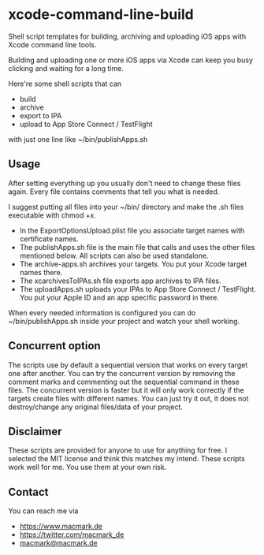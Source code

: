 # xcode-command-line-build

Shell script templates for building, archiving and uploading iOS apps with Xcode command line tools.

Building and uploading one or more iOS apps via Xcode can keep you busy clicking and waiting for a long time. 

Here're some shell scripts that can 
- build
- archive
- export to IPA
- upload to App Store Connect / TestFlight

with just one line like
~/bin/publishApps.sh

## Usage

After setting everything up you usually don't need to change these files again. Every file contains comments that tell you what is needed.

I suggest putting all files into your ~/bin/ directory and make the .sh files executable with chmod +x.

- In the ExportOptionsUpload.plist file you associate target names with certificate names. 
- The publishApps.sh file is the main file that calls and uses the other files mentioned below. All scripts can also be used standalone.
- The archive-apps.sh archives your targets. You put your Xcode target names there.
- The xcarchivesToIPAs.sh file exports app archives to IPA files.
- The uploadApps.sh uploads your IPAs to App Store Connect / TestFlight. You put your Apple ID and an app specific password in there.

When every needed information is configured you can do ~/bin/publishApps.sh inside your project and watch your shell working.

## Concurrent option

The scripts use by default a sequential version that works on every target one after another. You can try the concurrent version by removing the comment marks and commenting out the sequential command in these files.
The concurrent version is faster but it will only work correctly if the targets create files with different names. You can just try it out, it does not destroy/change any original files/data of your project.

## Disclaimer

These scripts are provided for anyone to use for anything for free. I selected the MIT license and think this matches my intend. These scripts work well for me. You use them at your own risk.

## Contact

You can reach me via
- https://www.macmark.de
- https://twitter.com/macmark_de
- macmark@macmark.de
